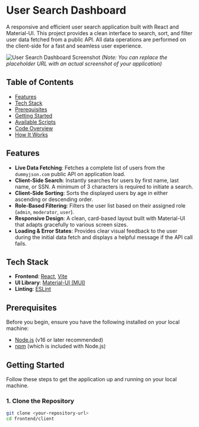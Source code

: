# User Search Dashboard

A responsive and efficient user search application built with React and Material-UI. This project provides a clean interface to search, sort, and filter user data fetched from a public API. All data operations are performed on the client-side for a fast and seamless user experience.

![User Search Dashboard Screenshot](https://via.placeholder.com/800x450.png?text=User+Search+Dashboard+UI)
*(Note: You can replace the placeholder URL with an actual screenshot of your application)*

## Table of Contents

-   [Features](#features)
-   [Tech Stack](#tech-stack)
-   [Prerequisites](#prerequisites)
-   [Getting Started](#getting-started)
-   [Available Scripts](#available-scripts)
-   [Code Overview](#code-overview)
-   [How It Works](#how-it-works)

## Features

-   **Live Data Fetching**: Fetches a complete list of users from the `dummyjson.com` public API on application load.
-   **Client-Side Search**: Instantly searches for users by first name, last name, or SSN. A minimum of 3 characters is required to initiate a search.
-   **Client-Side Sorting**: Sorts the displayed users by age in either ascending or descending order.
-   **Role-Based Filtering**: Filters the user list based on their assigned role (`admin`, `moderator`, `user`).
-   **Responsive Design**: A clean, card-based layout built with Material-UI that adapts gracefully to various screen sizes.
-   **Loading & Error States**: Provides clear visual feedback to the user during the initial data fetch and displays a helpful message if the API call fails.

## Tech Stack

-   **Frontend**: [React](https://reactjs.org/), [Vite](https://vitejs.dev/)
-   **UI Library**: [Material-UI (MUI)](https://mui.com/)
-   **Linting**: [ESLint](https://eslint.org/)

## Prerequisites

Before you begin, ensure you have the following installed on your local machine:
-   [Node.js](https://nodejs.org/en/) (v16 or later recommended)
-   [npm](https://www.npmjs.com/) (which is included with Node.js)

## Getting Started

Follow these steps to get the application up and running on your local machine.

### 1. Clone the Repository

```bash
git clone <your-repository-url>
cd frontend/client
